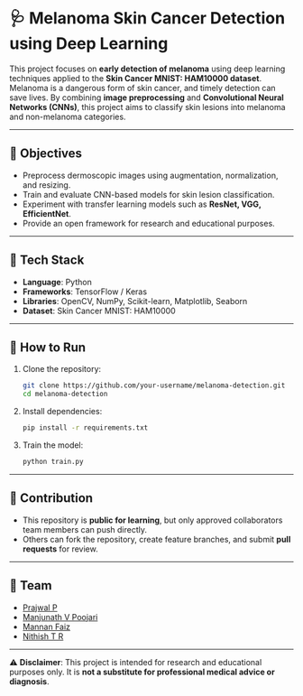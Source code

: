 # 🩺 Melanoma Skin Cancer Detection using Deep Learning  

This project focuses on **early detection of melanoma** using deep learning techniques applied to the **Skin Cancer MNIST: HAM10000 dataset**.  
Melanoma is a dangerous form of skin cancer, and timely detection can save lives. By combining **image preprocessing** and **Convolutional Neural Networks (CNNs)**, this project aims to classify skin lesions into melanoma and non-melanoma categories.  

---

## 📌 Objectives  
- Preprocess dermoscopic images using augmentation, normalization, and resizing.  
- Train and evaluate CNN-based models for skin lesion classification.  
- Experiment with transfer learning models such as **ResNet, VGG, EfficientNet**.  
- Provide an open framework for research and educational purposes.  

---

## 🔧 Tech Stack  
- **Language**: Python  
- **Frameworks**: TensorFlow / Keras  
- **Libraries**: OpenCV, NumPy, Scikit-learn, Matplotlib, Seaborn  
- **Dataset**: Skin Cancer MNIST: HAM10000  

---

## 🚀 How to Run  
1. Clone the repository:  
   ```bash
   git clone https://github.com/your-username/melanoma-detection.git
   cd melanoma-detection
   ```  
2. Install dependencies:  
   ```bash
   pip install -r requirements.txt
   ```  
3. Train the model:  
   ```bash
   python train.py
   ```  

---

## 🤝 Contribution  
- This repository is **public for learning**, but only approved collaborators team members can push directly.  
- Others can fork the repository, create feature branches, and submit **pull requests** for review.  

---

## 👥 Team  
- [Prajwal P](https://github.com/prajwalp111)
- [Manjunath V Poojari](https://github.com/Manjunathvpoojari)  
- [Mannan Faiz](https://github.com/MannanFaiz) 
- [Nithish T R](https://github.com/nithishtr)  

---

⚠️ **Disclaimer**: This project is intended for research and educational purposes only. It is **not a substitute for professional medical advice or diagnosis**.  
